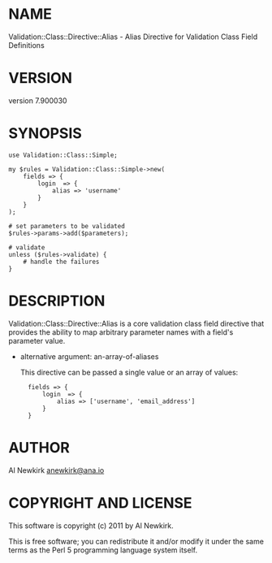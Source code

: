 # NAME

Validation::Class::Directive::Alias - Alias Directive for Validation Class Field Definitions

# VERSION

version 7.900030

# SYNOPSIS

    use Validation::Class::Simple;

    my $rules = Validation::Class::Simple->new(
        fields => {
            login  => {
                alias => 'username'
            }
        }
    );

    # set parameters to be validated
    $rules->params->add($parameters);

    # validate
    unless ($rules->validate) {
        # handle the failures
    }

# DESCRIPTION

Validation::Class::Directive::Alias is a core validation class field directive
that provides the ability to map arbitrary parameter names with a field's
parameter value.

- alternative argument: an-array-of-aliases

    This directive can be passed a single value or an array of values:

        fields => {
            login  => {
                alias => ['username', 'email_address']
            }
        }

# AUTHOR

Al Newkirk <anewkirk@ana.io>

# COPYRIGHT AND LICENSE

This software is copyright (c) 2011 by Al Newkirk.

This is free software; you can redistribute it and/or modify it under
the same terms as the Perl 5 programming language system itself.
